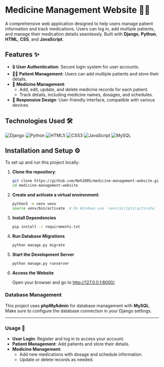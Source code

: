 
# Medicine Management Website 🏥💊

A comprehensive web application designed to help users manage patient information and track medications. Users can log in, add multiple patients, and manage their medication details seamlessly. Built with **Django**, **Python**, **HTML**, **CSS**, and **JavaScript**.

## Features ✨

- 🔒 **User Authentication**: Secure login system for user accounts.
- 🧑‍⚕️ **Patient Management**: Users can add multiple patients and store their details.
- 💊 **Medicine Management**:
  - Add, edit, update, and delete medicine records for each patient.
  - Track details, including medicine names, dosages, and schedules.
- 📱 **Responsive Design**: User-friendly interface, compatible with various devices.

## Technologies Used 🛠️

![Django](https://img.shields.io/badge/Django-092E20?style=for-the-badge&logo=django&logoColor=white)
![Python](https://img.shields.io/badge/Python-3776AB?style=for-the-badge&logo=python&logoColor=white)
![HTML5](https://img.shields.io/badge/HTML5-E34F26?style=for-the-badge&logo=html5&logoColor=white)
![CSS3](https://img.shields.io/badge/CSS3-1572B6?style=for-the-badge&logo=css3&logoColor=white)
![JavaScript](https://img.shields.io/badge/JavaScript-F7DF1E?style=for-the-badge&logo=javascript&logoColor=black)
![MySQL](https://img.shields.io/badge/MySQL-4479A1?style=for-the-badge&logo=mysql&logoColor=white)

## Installation and Setup ⚙️

To set up and run this project locally:

1. **Clone the repository**:
   ```bash
   git clone https://github.com/Neh2005/medicine-management-website.git
   cd medicine-management-website
   
2. **Create and activate a virtual environment**:
   ```bash
   python3 -m venv venv
   source venv/bin/activate  # On Windows use `venv\Scripts\activate`
3. **Install Dependencies**
   ```bash
   pip install -r requirements.txt
4. **Run Database Migrations**
   ```bash
   python manage.py migrate
5. **Start the Development Server**
   ```bash
   python manage.py runserver
6. **Access the Website**
   
   Open your browser and go to http://127.0.0.1:8000/.

### Database Management

This project uses **phpMyAdmin** for database management with **MySQL**. Make sure to configure the database connection in your Django settings.

---

### Usage 👥

- **User Login**: Register and log in to access your account.
- **Patient Management**: Add patients and store their details.
- **Medicine Management**:
  - Add new medications with dosage and schedule information.
  - Update or delete records as needed.


